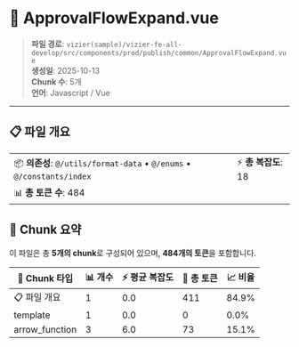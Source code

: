 # 📄 ApprovalFlowExpand.vue

> **파일 경로**: `vizier(sample)/vizier-fe-all-develop/src/components/prod/publish/common/ApprovalFlowExpand.vue`  
> **생성일**: 2025-10-13  
> **Chunk 수**: 5개  
> **언어**: Javascript / Vue
---


## 📋 파일 개요

| | |
|--|--|
| 📦 **의존성**: `@/utils/format-data` • `@/enums` • `@/constants/index` | ⚡ **총 복잡도**: 18 |
| 📊 **총 토큰 수**: 484 |  |






## 🧩 Chunk 요약

이 파일은 총 **5개의 chunk**로 구성되어 있으며, **484개의 토큰**을 포함합니다.

| 🧩 Chunk 타입 | 📊 개수 | ⚡ 평균 복잡도 | 📝 총 토큰 | 📈 비율 |
|---------------|--------|-------------|----------|--------|
| 📋 파일 개요 | 1 | 0.0 | 411 | 84.9% |
| template | 1 | 0.0 | 0 | 0.0% |
| arrow_function | 3 | 6.0 | 73 | 15.1% |

